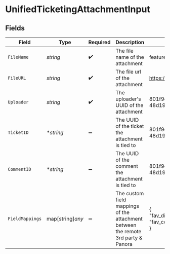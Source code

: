 # UnifiedTicketingAttachmentInput


## Fields

| Field                                                                             | Type                                                                              | Required                                                                          | Description                                                                       | Example                                                                           |
| --------------------------------------------------------------------------------- | --------------------------------------------------------------------------------- | --------------------------------------------------------------------------------- | --------------------------------------------------------------------------------- | --------------------------------------------------------------------------------- |
| `FileName`                                                                        | *string*                                                                          | :heavy_check_mark:                                                                | The file name of the attachment                                                   | features_planning.pdf                                                             |
| `FileURL`                                                                         | *string*                                                                          | :heavy_check_mark:                                                                | The file url of the attachment                                                    | https://example.com/features_planning.pdf                                         |
| `Uploader`                                                                        | *string*                                                                          | :heavy_check_mark:                                                                | The uploader's UUID of the attachment                                             | 801f9ede-c698-4e66-a7fc-48d19eebaa4f                                              |
| `TicketID`                                                                        | **string*                                                                         | :heavy_minus_sign:                                                                | The UUID of the ticket the attachment is tied to                                  | 801f9ede-c698-4e66-a7fc-48d19eebaa4f                                              |
| `CommentID`                                                                       | **string*                                                                         | :heavy_minus_sign:                                                                | The UUID of the comment the attachment is tied to                                 | 801f9ede-c698-4e66-a7fc-48d19eebaa4f                                              |
| `FieldMappings`                                                                   | map[string]*any*                                                                  | :heavy_minus_sign:                                                                | The custom field mappings of the attachment between the remote 3rd party & Panora | {<br/>"fav_dish": "broccoli",<br/>"fav_color": "red"<br/>}                        |